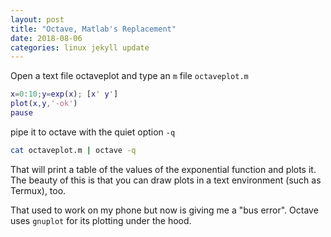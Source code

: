```yaml
---
layout: post
title: "Octave, Matlab's Replacement"
date: 2018-08-06
categories: linux jekyll update
---
```


Open a text file octaveplot and type an `m` file `octaveplot.m`

``` matlab
x=0:10;y=exp(x); [x' y']
plot(x,y,'-ok')
pause
```
pipe it to octave with the quiet option `-q`

``` bash
cat octaveplot.m | octave -q
```

That will print a table of the values of the exponential function and plots it. The beauty of this is that you can draw plots in a text environment (such as Termux), too. 

That used to work on my phone but now is giving me a "bus error". Octave uses `gnuplot` for its plotting under the hood. 

